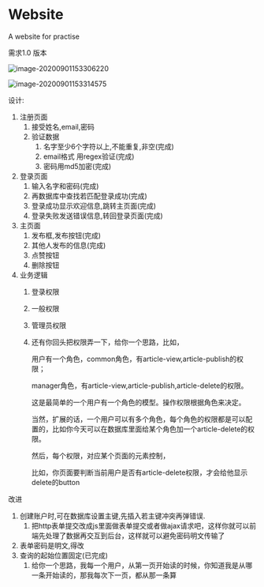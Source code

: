 # Website
A website for practise





需求1.0 版本



![image-20200901153306220](C:\Users\walter\AppData\Roaming\Typora\typora-user-images\image-20200901153306220.png)

![image-20200901153314575](C:\Users\walter\AppData\Roaming\Typora\typora-user-images\image-20200901153314575.png)





设计:

1. 注册页面
   1. 接受姓名,email,密码
   2. 验证数据 
      1. 名字至少6个字符以上,不能重复,非空(完成)
      2. email格式 用regex验证(完成)
      4. 密码用md5加密(完成)
2. 登录页面
   1. 输入名字和密码(完成)
   2. 再数据库中查找若匹配登录成功(完成)
   3. 登录成功显示欢迎信息,跳转主页面(完成)
   4. 登录失败发送错误信息,转回登录页面(完成)
3. 主页面
   1. 发布框,发布按钮(完成)
   2. 其他人发布的信息(完成)
   3. 点赞按钮
   4. 删除按钮
4. 业务逻辑
   1. 登录权限

   2. 一般权限

   3. 管理员权限

   4. 还有你回头把权限弄一下，给你一个思路，比如，

      用户有一个角色，common角色，有article-view,article-publish的权限；

      manager角色，有article-view,article-publish,article-delete的权限。

      这是最简单的一个用户有一个角色的模型。操作权限根据角色来决定。

      当然，扩展的话，一个用户可以有多个角色，每个角色的权限都是可以配置的，比如你今天可以在数据库里面给某个角色加一个article-delete的权限。

      然后，每个权限，对应某个页面的元素控制，

      ​	比如，你页面要判断当前用户是否有article-delete权限，才会给他显示delete的button









改进

1. 创建账户时,可在数据库设置主键,先插入若主键冲突再弹错误.
   1. 把http表单提交改成js里面做表单提交或者做ajax请求吧，这样你就可以前端先处理了数据再交互到后台，这样就可以避免密码明文传输了
2. 表单密码是明文,得改
3. 查询的起始位置固定(已完成)
   1. 给你一个思路，我每一个用户，从第一页开始读的时候，你知道我是从哪一条开始读的，那我每次下一页，都从那一条算